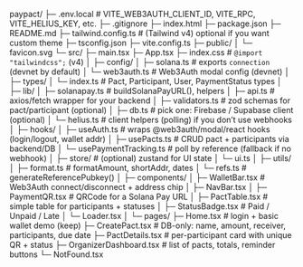 paypact/
├─ .env.local                         # VITE_WEB3AUTH_CLIENT_ID, VITE_RPC, VITE_HELIUS_KEY, etc.
├─ .gitignore
├─ index.html
├─ package.json
├─ README.md
├─ tailwind.config.ts                 # (Tailwind v4) optional if you want custom theme
├─ tsconfig.json
├─ vite.config.ts
├─ public/
│  └─ favicon.svg
└─ src/
   ├─ main.tsx
   ├─ App.tsx
   ├─ index.css                       # `@import "tailwindcss";` (v4)
   │
   ├─ config/
   │  ├─ solana.ts                    # exports `connection` (devnet by default)
   │  └─ web3auth.ts                  # Web3Auth modal config (devnet)
   │
   ├─ types/
   │  └─ index.ts                     # Pact, Participant, User, PaymentStatus types
   │
   ├─ lib/
   │  ├─ solanapay.ts                 # buildSolanaPayURL(), helpers
   │  ├─ api.ts                       # axios/fetch wrapper for your backend
   │  ├─ validators.ts                # zod schemas for pact/participant (optional)
   │  ├─ db.ts                        # pick one: Firebase / Supabase client (optional)
   │  └─ helius.ts                    # client helpers (polling) if you don’t use webhooks
   │
   ├─ hooks/
   │  ├─ useAuth.ts                   # wraps @web3auth/modal/react hooks (login/logout, wallet addr)
   │  ├─ usePacts.ts                  # CRUD pact + participants via backend/DB
   │  └─ usePaymentTracking.ts        # poll by reference (fallback if no webhook)
   │
   ├─ store/                          # (optional) zustand for UI state
   │  └─ ui.ts
   │
   ├─ utils/
   │  ├─ format.ts                    # formatAmount, shortAddr, dates
   │  └─ refs.ts                      # generateReferencePubkey()
   │
   ├─ components/
   │  ├─ WalletBar.tsx                # Web3Auth connect/disconnect + address chip
   │  ├─ NavBar.tsx
   │  ├─ PaymentQR.tsx                # QRCode for a Solana Pay URL
   │  ├─ PactTable.tsx                # simple table for participants + statuses
   │  ├─ StatusBadge.tsx              # Paid / Unpaid / Late
   │  └─ Loader.tsx
   │
   └─ pages/
      ├─ Home.tsx                     # login + basic wallet demo (keep)
      ├─ CreatePact.tsx               # DB-only: name, amount, receiver, participants, due date
      ├─ PactDetails.tsx              # per-participant card with unique QR + status
      ├─ OrganizerDashboard.tsx       # list of pacts, totals, reminder buttons
      └─ NotFound.tsx

